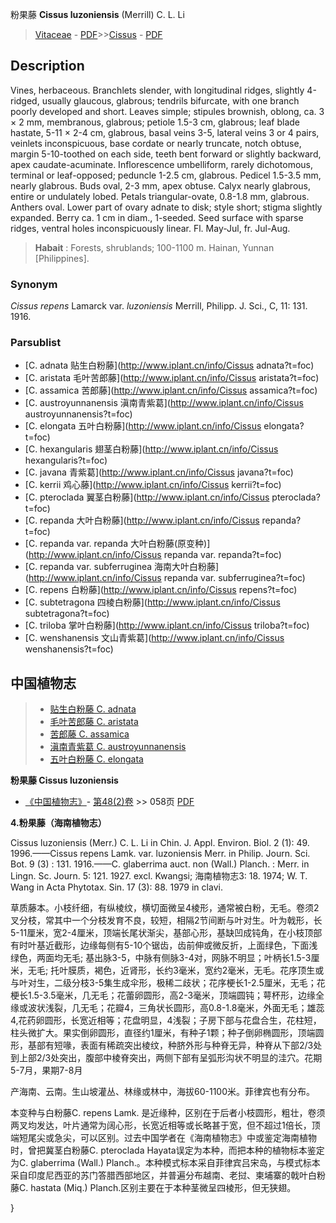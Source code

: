 粉果藤 **Cissus luzoniensis** (Merrill) C. L. Li

> [Vitaceae](http://www.iplant.cn/info/Vitaceae?t=foc) - [PDF](http://www.iplant.cn/foc/pdf/Vitaceae.pdf)>>[Cissus](http://www.iplant.cn/info/Cissus?t=foc) - [PDF](http://www.iplant.cn/foc/pdf/Cissus.pdf)

## Description

Vines, herbaceous. Branchlets slender, with longitudinal ridges, slightly 4-ridged, usually glaucous, glabrous; tendrils bifurcate, with one branch poorly developed and short. Leaves simple; stipules brownish, oblong, ca. 3 × 2 mm, membranous, glabrous; petiole 1.5-3 cm, glabrous; leaf blade hastate, 5-11 × 2-4 cm, glabrous, basal veins 3-5, lateral veins 3 or 4 pairs, veinlets inconspicuous, base cordate or nearly truncate, notch obtuse, margin 5-10-toothed on each side, teeth bent forward or slightly backward, apex caudate-acuminate. Inflorescence umbelliform, rarely dichotomous, terminal or leaf-opposed; peduncle 1-2.5 cm, glabrous. Pedicel 1.5-3.5 mm, nearly glabrous. Buds oval, 2-3 mm, apex obtuse. Calyx nearly glabrous, entire or undulately lobed. Petals triangular-ovate, 0.8-1.8 mm, glabrous. Anthers oval. Lower part of ovary adnate to disk; style short; stigma slightly expanded. Berry ca. 1 cm in diam., 1-seeded. Seed surface with sparse ridges, ventral holes inconspicuously linear. Fl. May-Jul, fr. Jul-Aug.


> **Habait** : 
> Forests, shrublands; 100-1100 m. Hainan, Yunnan [Philippines].

### Synonym
*Cissus repens* Lamarck var. *luzoniensis* Merrill, Philipp. J. Sci., C, 11: 131. 1916.

### Parsublist

* [C.  adnata  贴生白粉藤](http://www.iplant.cn/info/Cissus adnata?t=foc)
* [C.  aristata  毛叶苦郎藤](http://www.iplant.cn/info/Cissus aristata?t=foc)
* [C.  assamica  苦郎藤](http://www.iplant.cn/info/Cissus assamica?t=foc)
* [C.  austroyunnanensis  滇南青紫葛](http://www.iplant.cn/info/Cissus austroyunnanensis?t=foc)
* [C.  elongata  五叶白粉藤](http://www.iplant.cn/info/Cissus elongata?t=foc)
* [C.  hexangularis  翅茎白粉藤](http://www.iplant.cn/info/Cissus hexangularis?t=foc)
* [C.  javana  青紫葛](http://www.iplant.cn/info/Cissus javana?t=foc)
* [C.  kerrii  鸡心藤](http://www.iplant.cn/info/Cissus kerrii?t=foc)
* [C.  pteroclada  翼茎白粉藤](http://www.iplant.cn/info/Cissus pteroclada?t=foc)
* [C.  repanda  大叶白粉藤](http://www.iplant.cn/info/Cissus repanda?t=foc)
* [C.  repanda var. repanda  大叶白粉藤(原变种)](http://www.iplant.cn/info/Cissus repanda var. repanda?t=foc)
* [C.  repanda var. subferruginea  海南大叶白粉藤](http://www.iplant.cn/info/Cissus repanda var. subferruginea?t=foc)
* [C.  repens  白粉藤](http://www.iplant.cn/info/Cissus repens?t=foc)
* [C.  subtetragona  四棱白粉藤](http://www.iplant.cn/info/Cissus subtetragona?t=foc)
* [C.  triloba  掌叶白粉藤](http://www.iplant.cn/info/Cissus triloba?t=foc)
* [C.  wenshanensis  文山青紫葛](http://www.iplant.cn/info/Cissus wenshanensis?t=foc)


## 中国植物志

> * [贴生白粉藤  C.  adnata](Cissus-adnata-贴生白粉藤.md)
> * [毛叶苦郎藤  C.  aristata](Cissus-aristata-毛叶苦郎藤.md)
> * [苦郎藤  C.  assamica](Cissus-assamica-苦郎藤.md)
> * [滇南青紫葛  C.  austroyunnanensis](Cissus-austroyunnanensis-滇南青紫葛.md)
> * [五叶白粉藤  C.  elongata](Cissus-elongata-五叶白粉藤.md)


**粉果藤 Cissus luzoniensis**

* [《中国植物志》](http://www.iplant.cn/frps)- [第48(2)卷](http://www.iplant.cn/frps/vol/48(2)) >> 058页 [PDF](http://www.iplant.cn/frps/pdf/48(2)/058a.PDF)


**4.粉果藤（海南植物志）**

Cissus luzoniensis (Merr.) C. L. Li in Chin. J. Appl. Environ. Biol. 2 (1): 49. 1996.——Cissus repens Lamk. var. luzoniensis Merr. in Philip. Journ. Sci. Bot. 9 (3) : 131. 1916.——C. glaberrima auct. non (Wall.) Planch. : Merr. in Lingn. Sc. Journ. 5: 121. 1927. excl. Kwangsi; 海南植物志3: 18. 1974; W. T. Wang in Acta Phytotax. Sin. 17 (3): 88. 1979 in clavi.

草质藤本。小枝纤细，有纵棱纹，横切面微呈4棱形，通常被白粉，无毛。卷须2叉分枝，常其中一个分枝发育不良，较短，相隔2节间断与叶对生。叶为戟形，长5-11厘米，宽2-4厘米，顶端长尾状渐尖，基部心形，基缺凹成钝角，在小枝顶部有时叶基近截形，边缘每侧有5-10个锯齿，齿前伸或微反折，上面绿色，下面浅绿色，两面均无毛; 基出脉3-5，中脉有侧脉3-4对，网脉不明显；叶柄长1.5-3厘米，无毛; 托叶膜质，褐色，近肾形，长约3毫米，宽约2毫米，无毛。花序顶生或与叶对生，二级分枝3-5集生成伞形，极稀二歧状；花序梗长1-2.5厘米，无毛；花梗长1.5-3.5毫米，几无毛；花蕾卵圆形，高2-3毫米，顶端圆钝；萼杯形，边缘全缘或波状浅裂，几无毛；花瓣4，三角状长圆形，高0.8-1.8毫米，外面无毛；雄蕊4,花药卵圆形，长宽近相等；花盘明显，4浅裂；子房下部与花盘合生，花柱短，柱头微扩大。果实倒卵圆形，直径约1厘米，有种子1颗；种子倒卵椭圆形，顶端圆形，基部有短喙，表面有稀疏突出棱纹，种脐外形与种脊无异，种脊从下部2/3处到上部2/3处突出，腹部中棱脊突出，两侧下部有呈弧形沟状不明显的洼穴。花期5-7月，果期7-8月

产海南、云南。生山坡灌丛、林缘或林中，海拔60-1100米。菲律宾也有分布。

本变种与白粉藤C. repens Lamk. 是近缘种，区别在于后者小枝圆形，粗壮，卷须两叉均发达，叶片通常为阔心形，长宽近相等或长略甚于宽，但不超过1倍长，顶端短尾尖或急尖，可以区别。过去中国学者在《海南植物志》中或鉴定海南植物时，曾把冀茎白粉藤C. pteroclada Hayata误定为本种，而把本种的植物标本鉴定为C. glaberrima (Wall.) Planch.。本种模式标本采自菲律宾吕宋岛，与模式标本采自印度尼西亚的苏门答腊西部地区，并普遍分布越南、老挝、柬埔寨的戟叶白粉藤C. hastata (Miq.) Planch.区别主要在于本种茎微呈四棱形，但无狭翅。

}